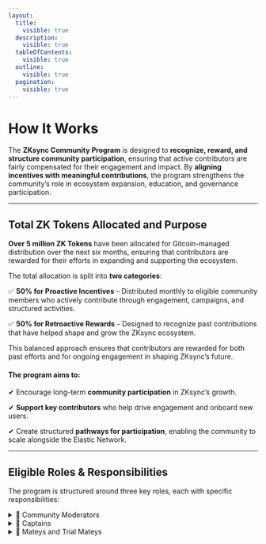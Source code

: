 ```yaml
---
layout:
  title:
    visible: true
  description:
    visible: true
  tableOfContents:
    visible: true
  outline:
    visible: true
  pagination:
    visible: true
---
```


# How It Works

The **ZKsync Community Program** is designed to **recognize, reward, and structure community participation**, ensuring that active contributors are fairly compensated for their engagement and impact. By **aligning incentives with meaningful contributions**, the program strengthens the community’s role in ecosystem expansion, education, and governance participation.

***

## Total ZK Tokens Allocated and Purpose

**Over 5 million ZK Tokens** have been allocated for Gitcoin-managed distribution over the next six months, ensuring that contributors are rewarded for their efforts in expanding and supporting the ecosystem.

The total allocation is split into **two categories**:

✅ **50% for Proactive Incentives** – Distributed monthly to eligible community members who actively contribute through engagement, campaigns, and structured activities.

✅ **50% for Retroactive Rewards** – Designed to recognize past contributions that have helped shape and grow the ZKsync ecosystem.

This balanced approach ensures that contributors are rewarded for both past efforts and for ongoing engagement in shaping ZKsync’s future.

#### **The program aims to:**

✔ Encourage long-term **community participation** in ZKsync’s growth.

✔ **Support key contributors** who help drive engagement and onboard new users.

✔ Create structured **pathways for participation**, enabling the community to scale alongside the Elastic Network.

***

## Eligible Roles & Responsibilities

The program is structured around three key roles, each with specific responsibilities:

<details>

<summary>🔹 Community Moderators</summary>

• Maintain and moderate a welcoming and informed environment across Discord and other community platforms.

• Assist users, answer questions, and uphold community guidelines.

• Ensure smooth communication between community members and ecosystem stakeholders.

• Support Gitcoin on managing the Community Program.

</details>

<details>

<summary>🔹 Captains</summary>

• Lead discussions, mentor community members, and support engagement initiatives.

• Organize campaigns, activations, and community-driven initiatives.

• Amplify key ecosystem announcements and provide ongoing support for ecosystem growth.

</details>

<details>

<summary>🔹 Mateys and Trial Mateys</summary>

• Participate in campaigns, engagement activities, and awareness efforts.

• Amplify important ecosystem messages through content creation and discussions.

• Assist with user onboarding, guiding newcomers into the ZKsync ecosystem.

</details>
